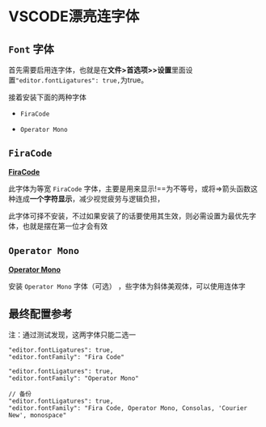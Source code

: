 # VSCODE漂亮连字体  

## `Font` 字体

首先需要启用连字体，也就是在**文件>首选项>>设置**里面设置`"editor.fontLigatures": true,`为true。

接着安装下面的两种字体

- `FiraCode`

- `Operator Mono`

  


## `FiraCode`

**[FiraCode](https://github.com/beichensky/Font/tree/master/FiraCode)**

此字体为等宽 `FiraCode` 字体，主要是用来显示!==为不等号，或将=>箭头函数这种连成**一个字符显示**，减少视觉疲劳与逻辑负担，

此字体可择不安装，不过如果安装了的话要使用其生效，则必需设置为最优先字体，也就是摆在第一位才会有效

## `Operator Mono`

**[Operator Mono](https://github.com/beichensky/Font/tree/master/Operator%20Mono)**

安装 `Operator Mono` 字体（可选） ，些字体为斜体美观体，可以使用连体字

##  最终配置参考 
注：通过测试发现，这两字体只能二选一
```
"editor.fontLigatures": true,
"editor.fontFamily": "Fira Code"
```
```
"editor.fontLigatures": true,
"editor.fontFamily": "Operator Mono"
```

```
// 备份
"editor.fontLigatures": true,
"editor.fontFamily": "Fira Code, Operator Mono, Consolas, 'Courier New', monospace"
```

